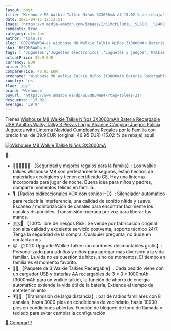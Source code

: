 ```yaml
---
layout: post
title: 'Wishouse M8 Walkie Talkie Niños 3X3000mA al 15.02 % de rebaja'
date: 2021-04-15 12:13:51
image: 'https://m.media-amazon.com/images/I/51McPLlQmiL._SL500_._SL400_.jpg'
comments: true
category: ofertas
author: 'tole.es'
slug: 'B07QN5WWD4-es Wishouse M8 Walkie Talkie Niños 3X3000mAh Bateria...'
sku: 'B07QN5WWD4-es'
tags: [ 'Juguetes','Juguetes electrónicos','Juguetes y juegos','Walkie Talkies para niños','juguetes','wishouse', ]
actualPrice: 39.9 EUR
currency: EUR
price: 39.9
comparePrice: 46.95 EUR
prodname: 'Wishouse M8 Walkie Talkie Niños 3X3000mAh Bateria Recargable USB  Adultos Walky Talky 3 Piezas Largo Alcance Cámping Juegos Policia Juguetes with Linterna  Navidad Cumpleaños Regalos por la Familia'
country: 'es'
flag: '🇪🇸'
brand: 'Wishouse'
buyurl: 'https://www.amazon.es/dp/B07QN5WWD4/?tag=tolees-21'
descuento: '15.02'
average: '39.9'
---
```


Tienes [Wishouse M8 Walkie Talkie Niños 3X3000mAh Bateria Recargable USB  Adultos Walky Talky 3 Piezas Largo Alcance Cámping Juegos Policia Juguetes with Linterna  Navidad Cumpleaños Regalos por la Familia](https://www.amazon.es/dp/B07QN5WWD4/?tag=tolees-21) con precio final de  39.9 EUR (original: 46.95 EUR) (15.02 %  de rebaja) aqui!

[![Wishouse M8 Walkie Talkie Niños 3X3000mA](https://m.media-amazon.com/images/I/51McPLlQmiL._SL500_._SL400_.jpg)](https://www.amazon.es/dp/B07QN5WWD4/?tag=tolees-21)

🔎:

- 🎁👨‍👩‍👧‍👦🎁 【Seguridad y mejores regalos para la familia】: Los walkie talkies Wishouse M8 son perfectamente seguros, están hechos de materiales ecológicos y tienen certificado CE. Hay una linterna incorporada para jugar de noche. Buena idea para niños y padres, comparte momentos felices en familia.
- 🎙【Radios bidireccionales VOX con sonido HD】: Silenciador automático para reducir la interferencia, una calidad de sonido nítida y suave. Escaneo / monitorización de canales para encontrar fácilmente los canales disponibles. Transmisión operada por voz para liberar tus manos.
- 🇪🇸💝 【100% libre de riesgos Risk: Se vende por fabricación original con alta calidad y excelente servicio postventa, soporte técnico 24/7. Tenga la seguridad de la compra. Cualquier pregunta, no dude en contactarnos.
- 😍 【2020 Upgrade Walkie Talkie con cordones desmontables gratis】: Personalizado para adultos y niños para agregar más diversión a la vida familiar. La vida no es cuestión de hitos, sino de momentos. El tiempo en familia es el momento favorito.
- 🔋🔌 【Paquete de 3 Walkie Talkies Recargable】: Cada pedido viene con un cargador USB y baterías AA recargables de 3 * 3 * 1000mAh (3000mAh para un walkie talkie), la función de ahorro de energía automático extiende la vida útil de la batería, Extiende el tiempo de entretenimiento
- 💗💚💛 【Transmisión de larga distancia】: par de radios familiares con 8 canales, hasta 3000 pies en condiciones de vecindario, hasta 10000 pies en condiciones abiertas. Función de bloqueo de tono de llamada y teclado para evitar cambiar la configuración

[🛒 Comprar!!!](https://www.amazon.es/dp/B07QN5WWD4/?tag=tolees-21)
